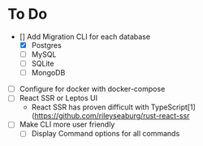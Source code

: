 # To Do

- [] Add Migration CLI for each database
  - [x] Postgres
  - [ ] MySQL
  - [ ] SQLite
  - [ ] MongoDB
- [ ] Configure for docker with docker-compose
- [ ] React SSR or Leptos UI
  - React SSR has proven difficult with TypeScript[1](https://github.com/rileyseaburg/rust-react-ssr
- [ ] Make CLI more user friendly
  - [ ] Display Command options for all commands